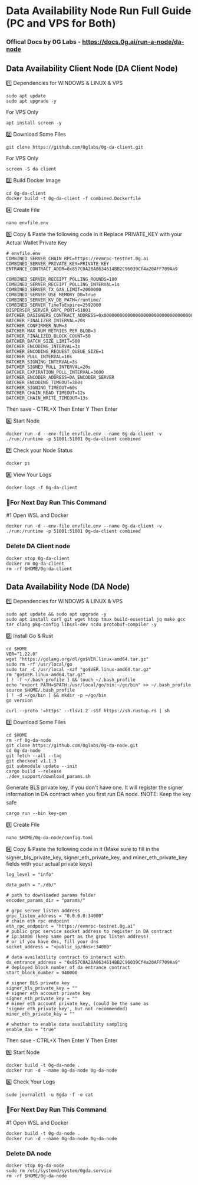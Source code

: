 # Data Availability Node Run Full Guide (PC and VPS for Both)

### Offical Docs by 0G Labs - https://docs.0g.ai/run-a-node/da-node

## Data Availability Client Node (DA Client Node)

1️⃣ Dependencies for WINDOWS & LINUX & VPS
```
sudo apt update
sudo apt upgrade -y
```

For VPS Only
```
apt install screen -y
```

2️⃣ Download Some Files
```
git clone https://github.com/0glabs/0g-da-client.git
```

For VPS Only
```
screen -S da client
```

3️⃣ Build Docker Image
```
cd 0g-da-client
docker build -t 0g-da-client -f combined.Dockerfile
```

4️⃣ Create File 
```
nano envfile.env
```

5️⃣ Copy & Paste the following code in it
Replace PRIVATE_KEY with your Actual Wallet Private Key
```
# envfile.env
COMBINED_SERVER_CHAIN_RPC=https://evmrpc-testnet.0g.ai
COMBINED_SERVER_PRIVATE_KEY=PRIVATE_KEY
ENTRANCE_CONTRACT_ADDR=0x857C0A28A8634614BB2C96039Cf4a20AFF709Aa9

COMBINED_SERVER_RECEIPT_POLLING_ROUNDS=180
COMBINED_SERVER_RECEIPT_POLLING_INTERVAL=1s
COMBINED_SERVER_TX_GAS_LIMIT=2000000
COMBINED_SERVER_USE_MEMORY_DB=true
COMBINED_SERVER_KV_DB_PATH=/runtime/
COMBINED_SERVER_TimeToExpire=2592000
DISPERSER_SERVER_GRPC_PORT=51001
BATCHER_DASIGNERS_CONTRACT_ADDRESS=0x0000000000000000000000000000000000001000
BATCHER_FINALIZER_INTERVAL=20s
BATCHER_CONFIRMER_NUM=3
BATCHER_MAX_NUM_RETRIES_PER_BLOB=3
BATCHER_FINALIZED_BLOCK_COUNT=50
BATCHER_BATCH_SIZE_LIMIT=500
BATCHER_ENCODING_INTERVAL=3s
BATCHER_ENCODING_REQUEST_QUEUE_SIZE=1
BATCHER_PULL_INTERVAL=10s
BATCHER_SIGNING_INTERVAL=3s
BATCHER_SIGNED_PULL_INTERVAL=20s
BATCHER_EXPIRATION_POLL_INTERVAL=3600
BATCHER_ENCODER_ADDRESS=DA_ENCODER_SERVER
BATCHER_ENCODING_TIMEOUT=300s
BATCHER_SIGNING_TIMEOUT=60s
BATCHER_CHAIN_READ_TIMEOUT=12s
BATCHER_CHAIN_WRITE_TIMEOUT=13s
```

Then save - CTRL+X Then Enter Y Then Enter

6️⃣ Start Node
```
docker run -d --env-file envfile.env --name 0g-da-client -v ./run:/runtime -p 51001:51001 0g-da-client combined
```

7️⃣ Check your Node Status
```
docker ps
```

8️⃣ View Your Logs
```
docker logs -f 0g-da-client
```

### 🔶For Next Day Run This Command

#1 Open WSL and Docker
```
docker run -d --env-file envfile.env --name 0g-da-client -v ./run:/runtime -p 51001:51001 0g-da-client combined
```

### Delete DA Client node
```
docker stop 0g-da-client
docker rm 0g-da-client
rm -rf $HOME/0g-da-client
```

## Data Availability Node (DA Node)

1️⃣ Dependencies for WINDOWS & LINUX & VPS
```
sudo apt update && sudo apt upgrade -y
sudo apt install curl git wget htop tmux build-essential jq make gcc tar clang pkg-config libssl-dev ncdu protobuf-compiler -y
```

2️⃣ Install Go & Rust
```
cd $HOME
VER="1.22.0"
wget "https://golang.org/dl/go$VER.linux-amd64.tar.gz"
sudo rm -rf /usr/local/go
sudo tar -C /usr/local -xzf "go$VER.linux-amd64.tar.gz"
rm "go$VER.linux-amd64.tar.gz"
[ ! -f ~/.bash_profile ] && touch ~/.bash_profile
echo "export PATH=$PATH:/usr/local/go/bin:~/go/bin" >> ~/.bash_profile
source $HOME/.bash_profile
[ ! -d ~/go/bin ] && mkdir -p ~/go/bin
go version
```
```
curl --proto '=https' --tlsv1.2 -sSf https://sh.rustup.rs | sh
```

3️⃣ Download Some Files
```
cd $HOME
rm -rf 0g-da-node
git clone https://github.com/0glabs/0g-da-node.git
cd 0g-da-node
git fetch --all --tag
git checkout v1.1.3
git submodule update --init
cargo build --release
./dev_support/download_params.sh
```

Generate BLS private key, if you don't have one. It will register the signer information in DA contract when you first run DA node.
❗NOTE: Keep the key safe
```
cargo run --bin key-gen
```

3️⃣ Create File
```
nano $HOME/0g-da-node/config.toml
```

4️⃣ Copy & Paste the following code in it (Make sure to fill in the signer_bls_private_key, signer_eth_private_key, and miner_eth_private_key fields with your actual private keys)
```
log_level = "info"

data_path = "./db/"

# path to downloaded params folder
encoder_params_dir = "params/" 

# grpc server listen address
grpc_listen_address = "0.0.0.0:34000"
# chain eth rpc endpoint
eth_rpc_endpoint = "https://evmrpc-testnet.0g.ai"
# public grpc service socket address to register in DA contract
# ip:34000 (keep same port as the grpc listen address)
# or if you have dns, fill your dns
socket_address = "<public_ip/dns>:34000"

# data availability contract to interact with
da_entrance_address = "0x857C0A28A8634614BB2C96039Cf4a20AFF709Aa9"
# deployed block number of da entrance contract
start_block_number = 940000

# signer BLS private key
signer_bls_private_key = ""
# signer eth account private key
signer_eth_private_key = ""
# miner eth account private key, (could be the same as 'signer_eth_private_key', but not recommended)
miner_eth_private_key = ""

# whether to enable data availability sampling
enable_das = "true"
```

Then save - CTRL+X Then Enter Y Then Enter

5️⃣ Start Node
```
docker build -t 0g-da-node .
docker run -d --name 0g-da-node 0g-da-node
```

6️⃣ Check Your Logs
```
sudo journalctl -u 0gda -f -o cat
```

### 🔶For Next Day Run This Command

#1 Open WSL and Docker
```
docker build -t 0g-da-node .
docker run -d --name 0g-da-node 0g-da-node
```

### Delete DA node
```
docker stop 0g-da-node
sudo rm /etc/systemd/system/0gda.service
rm -rf $HOME/0g-da-node
```
